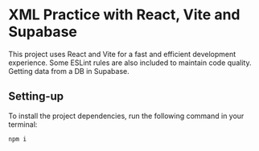 # XML Practice with React, Vite and Supabase

This project uses React and Vite for a fast and efficient development experience. Some ESLint rules are also included to maintain code quality. Getting data from a DB in Supabase.

## Setting-up

To install the project dependencies, run the following command in your terminal:

```bash
npm i